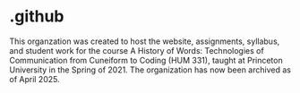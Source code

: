 # .github

This organzation was created to host the website, assignments, syllabus, and student work for the course A History of Words: Technologies of Communication from Cuneiform to Coding (HUM 331), taught at Princeton University in the Spring of 2021. The organization has now been archived as of April 2025. 
